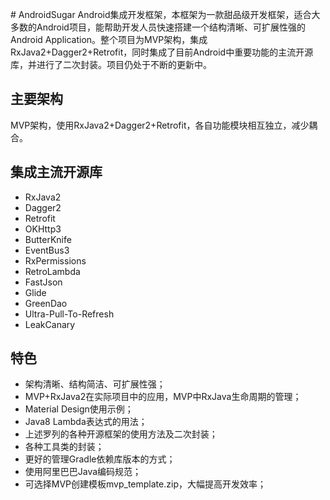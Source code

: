 ﻿﻿# AndroidSugar
Android集成开发框架，本框架为一款甜品级开发框架，适合大多数的Android项目，能帮助开发人员快速搭建一个结构清晰、可扩展性强的Android Application。整个项目为MVP架构，集成RxJava2+Dagger2+Retrofit，同时集成了目前Android中重要功能的主流开源库，并进行了二次封装。项目仍处于不断的更新中。

## 主要架构
MVP架构，使用RxJava2+Dagger2+Retrofit，各自功能模块相互独立，减少耦合。

## 集成主流开源库
* RxJava2
* Dagger2
* Retrofit
* OKHttp3
* ButterKnife
* EventBus3
* RxPermissions
* RetroLambda
* FastJson
* Glide
* GreenDao
* Ultra-Pull-To-Refresh
* LeakCanary

## 特色
* 架构清晰、结构简洁、可扩展性强；
* MVP+RxJava2在实际项目中的应用，MVP中RxJava生命周期的管理；
* Material Design使用示例；
* Java8 Lambda表达式的用法；
* 上述罗列的各种开源框架的使用方法及二次封装；
* 各种工具类的封装；
* 更好的管理Gradle依赖库版本的方式；
* 使用阿里巴巴Java编码规范；
* 可选择MVP创建模板mvp_template.zip，大幅提高开发效率；
